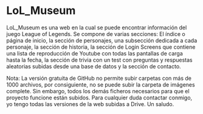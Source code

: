 # LoL_Museum

LoL_Museum es una web en la cual se puede encontrar información del juego League of Legends. Se compone de varias secciones: El índice o página de inicio, la sección de personajes, una subsección dedicada a cada personaje, la sección de historia, la sección de Login Screens que contiene una lista de reproducción de Youtube con todas las pantallas de carga hasta la fecha, la sección de trivia con un test con preguntas y respuestas aleatorias subidas desde una base de datos y la sección de contacto.


Nota:
La versión gratuita de GitHub no permite subir carpetas con más de 1000 archivos, por consiguiente, no se puede subir la carpeta de imágenes complete. Sin embargo, todos los demás ficheros necesarios para que el proyecto funcione están subidos. Para cualquier duda contactar conmigo, yo tengo todas las versiones de la web subidas a Drive. Un saludo.
